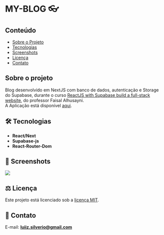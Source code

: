 # MY-BLOG 👓

## Conteúdo
* [Sobre o Projeto](#sobre-o-projeto)
* [Tecnologias](#hammer_and_wrench-tecnologias)
* [Screenshots](#camera_flash-screenshots)
* [Licença](#balance_scale-licença)
* [Contato](#email-contato)

## Sobre o projeto
Blog desenvolvido em NextJS com banco de dados, autenticação e Storage do Supabase, durante o curso [ReactJS with Supabase build a full-stack website](https://www.udemy.com/course/reactjs-with-supabase/), do professor Faisal Alhusayni.<br />
A Aplicação está disponível [aqui](https://blog-luizdev.vercel.app).<br />

## :hammer_and_wrench: Tecnologias
* __React/Next__
* __Supabase-js__
* __React-Router-Dom__

## :camera_flash: Screenshots
![](https://github.com/luiizsilverio/my-blog/tree/main/src/assets/my-blog.gif)

## :balance_scale: Licença
Este projeto está licenciado sob a [licença MIT](LICENSE).

## :email: Contato

E-mail: [**luiiz.silverio@gmail.com**](mailto:luiiz.silverio@gmail.com)

